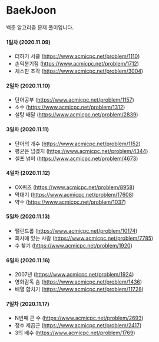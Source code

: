 # BaekJoon
백준 알고리즘 문제 풀이입니다.

#### 1일차 (2020.11.09)
+ 더하기 서클 (https://www.acmicpc.net/problem/1110)
+ 손익분기점 (https://www.acmicpc.net/problem/1712)
+ 체스판 조각 (https://www.acmicpc.net/problem/3004)

#### 2일차 (2020.11.10)
+ 단어공부 (https://www.acmicpc.net/problem/1157)
+ 소수 (https://www.acmicpc.net/problem/1312)
+ 설탕 배달 (https://www.acmicpc.net/problem/2839)

#### 3일차 (2020.11.11)
+ 단어의 개수 (https://www.acmicpc.net/problem/1152)
+ 평균은 넘겠지 (https://www.acmicpc.net/problem/4344)
+ 셀프 넘버 (https://www.acmicpc.net/problem/4673)

#### 4일차 (2020.11.12)
+ OX퀴즈 (https://www.acmicpc.net/problem/8958)
+ 막대기 (https://www.acmicpc.net/problem/17608)
+ 약수 (https://www.acmicpc.net/problem/1037)

#### 5일차 (2020.11.13)
+ 팰린드롬 (https://www.acmicpc.net/problem/10174)
+ 회사에 있는 사람 (https://www.acmicpc.net/problem/7785)
+ 수 찾기 (https://www.acmicpc.net/problem/1920)

#### 6일차 (2020.11.16)
+ 2007년 (https://www.acmicpc.net/problem/1924)
+ 영화감독 숌 (https://www.acmicpc.net/problem/1436)
+ 배열 합치기 (https://www.acmicpc.net/problem/11728)

#### 7일차 (2020.11.17)
+ N번째 큰 수 (https://www.acmicpc.net/problem/2693)
+ 정수 제곱근 (https://www.acmicpc.net/problem/2417)
+ 3의 배수 (https://www.acmicpc.net/problem/1769)
